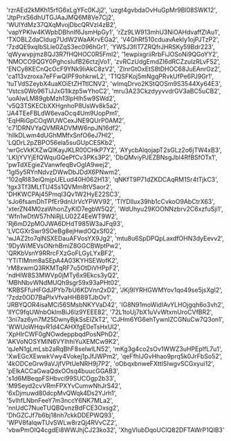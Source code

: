   'rzrAEd2kMKh15rfG6xLgYFc0KJj2', 'uzgt4gvbdaOvHuGpMr9Bl08SWK12', 'JtpPrxS6dhUTGJAaJMQ6M8Ve7Cj2', 
  'WUlYdMz37QXqMvojDbcQRVzl4zB2', 'vapYPKIw4KWpbDBhnlf6JsmHpGy1', 'rZz9LW913mhU3NiOAHdvaffZlAu1', 
  'TXOBLZdaCIdug7UdW2WaAKrvEGa2', 'V4GhRf510cduavAekly1ojPJTzP2', '7zdQE9xqIbSLIe0ZqS3ec096hGr1', 
  'YWSJ3flT7ZRQfrJHRSKy59Bdr223', 'qWywvpjmz8QJ3R7fHQHOC0R5FmI2', '1ewpixgriiRrbFiJOSoNi9QGoYY2', 
  'NMOCO9QGY0PghcsIufB26ctzjVo1', 'zvRCzUdgEmdZI6dRCZzuIzRLvF52', 'ENCy8KECnQcOcF9YNk9liAkC8zV2', 
  'ZInrGtOxEtS8tDHOC68JuEAnrGz2', 'ca113vzroxa7eFFwQlPF9ohkrwL2', 'T1QSFKoj5mNgqPRvkUfPe6PJ9Gr1', 
  'tuTVdSZeybX4uaKOiEtZHTtICNV2', 'wlmqDrvo2KStQOSm9S3544Xy64E3', 'Vstcs0Wo96TiJJxG1lkzp5wYhoC2', 
  'mru3A23CkzdyyvvdrGV3aBC5uCB2', 'uoAIwLM89gbMzh13IpHIh5w9SWd2', 'v5Q3TSKECbXXHgnhoP8UsWv8k5a2', 
  'JA4TEeFBLdW6evaOcq4Um9UopPm1', 'EqHRiGpCOqWUWCexJNE9QUrP0AM2', 'c71DRNVYaQVMRADVMW6npJN16df2', 
  'hllkDLwm4dUGhMMfxSnfO6eJ7HI2', 'LQDrL2pZBPO56ela5suGUpCESKb2', 'wrGcVkKXZwQIKayJKLR00CHkP7Y2', 
  'AYycbAlqojapT2sGLz2o6jTW4xB3', 'LKIjYVYjEfQWquGQePfCv3PKs3P2', 'DbQMviyPJEZBNsgJbl4RfBSfOTx1', 
  'pwTdXEgieZVanwfeqBvOgIA9wej2', '1gl5y5RYnNdvzDWwDbJDdX6PNwm2', '102qRl83eiQmjpUELud40H062H13', 
  'qNKfT9P71dZKDCAqRM1Sr4tTjkC3', 'tgx3Tf3MLtTU4Ss1QVMm8tVSaor2', 'DHKWCPAj45PmqI3Qv1W2HyE22SC3', 
  'sJo6fsamDhTPfEr9dnUrVcYPWV92', 'TlYDllux39hb1cCvkoO9AbCtrX63', 'xterZN4M0zaWhonZyKID7egbW5Q2', 
  'WdUhyu29KOONNzbrv2C6xzfuSji1', 'Wfn1wDtW57hNiRjLU02Z4EeWT9W2', 'Rj6mD2pMOJWA6DHdT985W3aJFq93',
  'LVCGXrSwr9SOeBg8ejHwdOQxSf02', 'wJAZ2to7qlNSXEDauAFVosYX9Jg2', 'mtu8u6SpDPQpLaxdfOHN3dyEevv2', 
  '9DyWiMEVsONrhBmiZ8GGCBWptPw2', 'QRKbVsnY9RRrcFXzGoFLGyLYxBF2', 'YTiTIMnm8aSEpA4A03KYHSEWofK2',
  'rM8xwmQ3RKMTqRF7u5OtDiVHPpF2', 'ndHlW8S3MWVp0jMTy6x9Ekcs3yQ2', 'MBhNbvWNdMUQh9sgr59x93aPHt02',
  'KRBSFfuHFGdJPYb7bU6KDVnn2xD2', 'JKj9IYRHGWMYov1qo49se5jsXgI2', '7zdz0OD7BaPlxVfvaHHB89TJbOv1', 
  'JRBYQOR4isaMCi56SMsbNKYVaD42', 'IG8N91moWidIAvYLHOjgqh6o3vh2', 'lIYC9fqUWnbOklmBiJ6lz9YEEE82', 
  '72L1toUj7bX1uVvWtxmUroCVfBR2', '3ni7az6yn7M25DwnyBjkSsEIZkT2', 'CJHm6YG6ehTywnIZCGNuCw7Q3on1', 
  'WWUoWHqvR1d4CAHXfgE0eTsHxUl2', 'XpHlrCWF0gNOwdeppbqdPosNPhD2', 'AKVoNOSYMIN6VYIhhiYuXEMCw9K2',
  'qJeN1gLmLsb2aRqBhF8seIwlLN52', 'mKg3g4co2sOv1WWZ3uHPEpIfL7u1', 'XwEGcXEwwkVwy4Vokej1pJfJWPm2',
  'qeFfhIJGvHhao9prq5k0JrFbSo52', '4kODCeGrw9aVJjfVPtUeNRH9j7P2', 'oObqxbnweFXttlSIwgvSCGxyui12', 
  'pElkACCaGwaQdxOOsq4buucGGAB3', 's1d6MBeqpFSHbvci99SUCOgp2b33', 'M9Seyd2cvVRmFPXYvCumwNhJrS42', 
  '6xDjmuwd80dcpMvQWqk4Ds2YJrh1', '5vIhfLNbnFeeY7m3nccY6NK7MLa2', 'nnUdC7NueTUQBQvnzBdFCE3Oxsg2', 
  'DhGZCJf7b6bj18nh7ckkDDEPWQ93', 'WPV8falqwTUvSWLw8rzQj4RVvCZ2', 'vbwPmOIQ4cgdEi8WWJhjCJ23ko32', 
  'XhgVIubDqoUClQ82DFTAWrP1QIB3'